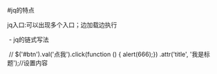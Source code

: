 #jq的特点

jq入口:可以出现多个入口；边加载边执行 

​	- jq的链式写法

​        // $('#btn').val('点我').click(function () { alert(666);}) .attr('title', '我是标题');//设置内容